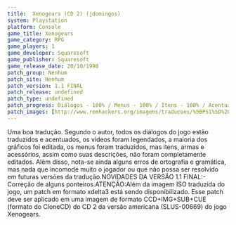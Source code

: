 ```yaml
---
title:  Xenogears (CD 2) (jdomingos)
system: Playstation
platform: Console
game_title: Xenogears
game_category: RPG
game_players: 1
game_developer: Squaresoft
game_publisher: Squaresoft
game_release_date: 20/10/1998
patch_group: Nenhum
patch_site: Nenhum
patch_version: 1.1 FINAL
patch_release: undefined
patch_type: undefined
patch_progress: Diálogos - 100% / Menus - 100% / Itens - 100% / Acentuação - 100% / Vídeos - 100% / Gráficos - ???
patch_images: [http://www.romhackers.org/imagens/traducoes/%5BPS1%5D%20Xenogears%20-%20jdomingos%20-%201.jpg,http://www.romhackers.org/imagens/traducoes/%5BPS1%5D%20Xenogears%20-%20jdomingos%20-%204.jpg,http://www.romhackers.org/imagens/traducoes/%5BPS1%5D%20Xenogears%20-%20jdomingos%20-%205.jpg]
---
```

Uma boa tradução. Segundo o autor, todos os diálogos do jogo estão traduzidos e acentuados, os vídeos foram legendados, a maioria dos gráficos foi editada, os menus foram traduzidos, mas itens, armas e acessórios, assim como suas descrições, não foram completamente editados. Além disso, nota-se ainda alguns erros de ortografia e gramática, mas nada que incomode muito o jogador ou que não possa ser resolvido em futuras versões da tradução.NOVIDADES DA VERSÃO 1.1 FINAL:- Correção de alguns ponteiros.ATENÇÃO:Além da imagem ISO traduzida do jogo, um patch em formato xdelta3 está sendo disponibilizado. Esse patch deve ser aplicado em uma imagem de formato CCD+IMG+SUB+CUE (formato do CloneCD) do CD 2 da versão americana (SLUS-00669) do jogo Xenogears.